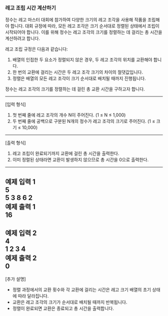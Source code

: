 ### 레고 조립 시간 계산하기
정수는 레고 마스터 대회에 참가하여 다양한 크기의 레고 조각을 사용해 작품을 조립해야 합니다. 
대회 규정에 따라, 모든 레고 조각은 크기 순서대로 정렬된 상태에서 조립이 시작되어야 합니다. 
이를 위해 정수는 레고 조각의 크기를 정렬하는 데 걸리는 총 시간을 계산하려고 합니다.

레고 조립 규정은 다음과 같습니다:
1. 배열의 인접한 두 요소가 정렬되지 않은 경우, 두 레고 조각의 위치를 교환해야 합니다.
2. 한 번의 교환에 걸리는 시간은 두 레고 조각 크기의 차이의 절댓값입니다.
3. 정렬은 배열의 모든 레고 조각이 크기 순서대로 배치될 때까지 진행됩니다.

정수는 레고 조각의 크기를 정렬하는 데 걸린 총 교환 시간을 구하고자 합니다.

---
[입력 형식]
1. 첫 번째 줄에 레고 조각의 개수 N이 주어진다. (1 ≤ N ≤ 1,000)
2. 두 번째 줄에 공백으로 구분된 N개의 정수가 레고 조각의 크기로 주어진다. (1 ≤ 크기 ≤ 10,000)

---
[출력 형식]
1. 레고 조립이 완료되기까지 교환에 걸린 총 시간을 출력한다.
2. 이미 정렬된 상태라면 교환이 발생하지 않으므로 총 시간을 0으로 출력한다.
---
예제 입력 1 <br>
5<br>
5 3 8 6 2<br>
예제 출력 1<br>
16<br>
---
예제 입력 2<br>
4<br>
1 2 3 4<br>
예제 출력 2<br>
0<br>
---
[추가 설명]
- 정렬 과정에서의 교환 횟수와 각 교환에 걸리는 시간은 레고 크기 배열의 초기 상태에 따라 달라집니다.
- 교환은 레고 조각의 크기가 순서대로 배치될 때까지 반복됩니다.
- 정렬이 완료되면 교환은 종료되고 총 시간을 출력합니다.
